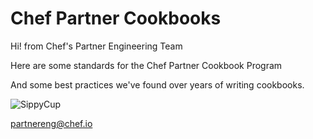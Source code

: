 # Chef Partner Cookbooks

Hi! from Chef's Partner Engineering Team

Here are some standards for the Chef Partner Cookbook Program

And some best practices we've found over years of writing cookbooks.

![SippyCup](http://5ad891f3826a970bd856-3ff079e9eccadb9d0161685dbd1eb179.r93.cf1.rackcdn.com/badge-cookbook-partner.png)

<partnereng@chef.io>
